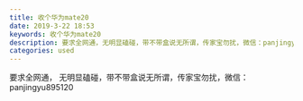 ```yaml
---
title: 收个华为mate20
date: 2019-3-22 18:53
keywords: 收个华为mate20
description: 要求全网通，无明显磕碰，带不带盒说无所谓，传家宝勿扰，微信：panjingyu895120
categories: used
---
```

<td class="t_f" id="postmessage_3285355">

要求全网通， 无明显磕碰，带不带盒说无所谓，传家宝勿扰，微信：panjingyu895120</td>
